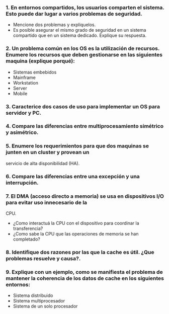 ### 1. En entornos compartidos, los usuarios comparten el sistema. Esto puede dar lugar a varios problemas de seguridad.
*  Mencione dos problemas y expliquelos.
*  Es posible asegurar el mismo grado de seguridad en un sistema compartido que en un
   sistema dedicado. Explique su respuesta.
### 2. Un problema común en los OS es la utilización de recursos. Enumere los recursos que deben gestionarse en las siguientes maquina (explique porqué):
* Sistemas embebidos
* Mainframe
* Workstation
* Server
* Mobile
### 3. Caracterice dos casos de uso para implementar un OS para servidor y PC.
### 4. Compare las diferencias entre multiprocesamiento simétrico y asimétrico.
### 5. Enumere los requerimientos para que dos maquinas se junten en un cluster y provean un
servicio de alta disponibilidad (HA).
### 6. Compare las diferencias entre una excepción y una interrupción.
### 7. El DMA (acceso directo a memoria) se usa en dispositivos I/O para evitar uso innecesario de la
CPU.
* ¿Como interactuá la CPU con el dispositivo para coordinar la transferencia?
* ¿Como sabe la CPU que las operaciones de memoria se han completado?
### 8. Identifique dos razones por las que la cache es útil. ¿Que problemas resuelve y causa?.
### 9. Explique con un ejemplo, como se manifiesta el problema de mantener la coherencia de los datos de cache en los siguientes entornos:
* Sistema distribuido
* Sistema multiprocesador
* Sistema de un solo procesador

